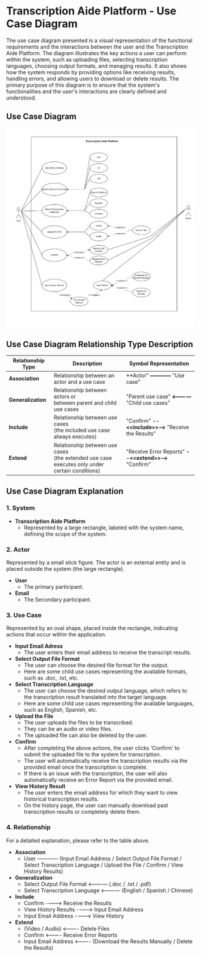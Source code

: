# Transcription Aide Platform - Use Case Diagram

The use case diagram presented is a visual representation of the functional requirements and the interactions between the user and the Transcription Aide Platform. The diagram illustrates the key actions a user can perform within the system, such as uploading files, selecting transcription languages, choosing output formats, and managing results. It also shows how the system responds by providing options like receiving results, handling errors, and allowing users to download or delete results. The primary purpose of this diagram is to ensure that the system's functionalities and the user's interactions are clearly defined and understood.

## Use Case Diagram

![Use Case Diagram](../imgs/Architecture%20diagram/Use_Case_Diagram.png)

## Use Case Diagram Relationship Type Description

| **Relationship Type** | **Description** | **Symbol Representation**                    |
|------------------------|----------------------------|-------------------------------------------------------------------------------------------------------|
| **Association** | Relationship between an actor and a use case                      | **Actor" **————** "Use case"       |
| **Generalization** | Relationship between actors or<br>between parent and child use cases                  |       "Parent use case" **<————** "Child use cases"  |
| **Include** | Relationship between use cases<br>(the included use case always executes)  | "Confirm" **--<<<include>include>>-->** "Receive the Results"  |
| **Extend** | Relationship between use cases<br>(the extended use case executes only under certain conditions)       | "Receive Error Reports" **--<<<extend>extend>>-->** "Confirm"  |

## Use Case Diagram Explanation

### 1. System
- **Transcription Aide Platform**
  - Represented by a large rectangle, labeled with the system name, defining the scope of the system.

### 2. Actor
Represented by a small stick figure. 
The actor is an external entity and is placed outside the system (the large rectangle).
- **User**
  - The primary participant.
- **Email**
  - The Secondary participant.
 
### 3. Use Case
Represented by an oval shape, placed inside the rectangle, indicating actions that occur within the application.
- **Input Email Adress**
  - The user enters their email address to receive the transcript results.
- **Select Output File Format**
  - The user can choose the desired file format for the output.
  - Here are some child use cases representing the available formats, such as .doc, .txt, etc.
- **Select Transcription Language**
  - The user can choose the desired output language, which refers to the transcription result translated into the target language.
  - Here are some child use cases representing the available languages, such as English, Spanish, etc.
- **Upload the File**
  - The user uploads the files to be transcribed.
  - They can be an audio or video files.
  - The uploaded file can also be deleted by the user.
- **Confirm**
  - After completing the above actions, the user clicks ‘Confirm’ to submit the uploaded file to the system for transcription.
  - The user will automatically receive the transcription results via the provided email once the transcription is complete.
  - If there is an issue with the transcription, the user will also automatically receive an Error Report via the provided email.
- **View History Result**
  - The user enters the email address for which they want to view historical transcription results.
  - On the history page, the user can manually download past transcription results or completely delete them.

### 4. Relationship
For a detailed explanation, please refer to the table above.
- **Association**
  - User ———— (Input Email Address / Select Output File Format / Select Transcription Language / Upload the File / Confirm / View History Results)
- **Generalization**
  - Select Output File Format <———— (.doc / .txt / .pdf)
  - Select Transcription Language <———— (English / Spanish / Chinese)
- **Include**
  - Confirm ----> Receive the Results
  - View History Results ----> Input Email Address
  - Input Email Address ----> View History
- **Extend**
  - (Video / Audio) <---- Delete Files
  - Confirm <---- Receive Error Reports
  - Input Email Address <---- (Download the Results Manually / Delete the Results)

